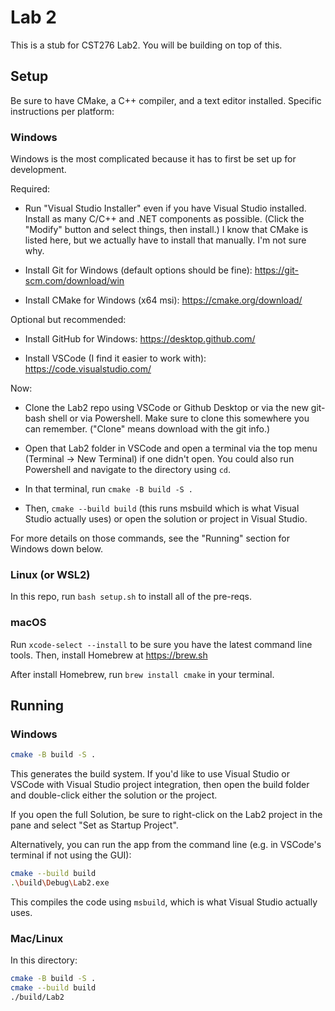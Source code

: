 # Lab 2

This is a stub for CST276 Lab2. You will be building on top of this.

## Setup

Be sure to have CMake, a C++ compiler, and a text editor installed. Specific instructions per platform:

### Windows

Windows is the most complicated because it has to first be set up for development.

Required:
- Run "Visual Studio Installer" even if you have Visual Studio installed. Install as many C/C++ and .NET components as possible. (Click the "Modify" button and select things, then install.) I know that CMake is listed here, but we actually have to install that manually. I'm not sure why.

- Install Git for Windows (default options should be fine): https://git-scm.com/download/win

- Install CMake for Windows (x64 msi): https://cmake.org/download/

Optional but recommended:
- Install GitHub for Windows: https://desktop.github.com/

- Install VSCode (I find it easier to work with): https://code.visualstudio.com/

Now:
- Clone the Lab2 repo using VSCode or Github Desktop or via the new git-bash shell or via Powershell. Make sure to clone this somewhere you can remember. ("Clone" means download with the git info.)

- Open that Lab2 folder in VSCode and open a terminal via the top menu (Terminal -> New Terminal) if one didn't open. You could also run Powershell and navigate to the directory using `cd`.

- In that terminal, run `cmake -B build -S .`

- Then, `cmake --build build` (this runs msbuild which is what Visual Studio actually uses) or open the solution or project in Visual Studio.

For more details on those commands, see the "Running" section for Windows down below.

### Linux (or WSL2)

In this repo, run `bash setup.sh` to install all of the pre-reqs.

### macOS

Run `xcode-select --install` to be sure you have the latest command line tools.
Then, install Homebrew at https://brew.sh

After install Homebrew, run `brew install cmake` in your terminal.

## Running

### Windows

```bash
cmake -B build -S .
```

This generates the build system. If you'd like to use Visual Studio or VSCode with Visual Studio project integration, then open the build folder and double-click either the solution or the project.

If you open the full Solution, be sure to right-click on the Lab2 project in the pane and select "Set as Startup Project".

Alternatively, you can run the app from the command line (e.g. in VSCode's terminal if not using the GUI):

```bash
cmake --build build
.\build\Debug\Lab2.exe
```

This compiles the code using `msbuild`, which is what Visual Studio actually uses.

### Mac/Linux

In this directory:

```bash
cmake -B build -S .
cmake --build build
./build/Lab2
```
